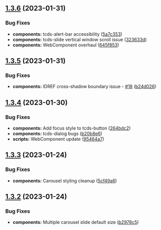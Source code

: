 ## [1.3.6](https://github.com/jacecotton/tcds/compare/v1.3.5...v1.3.6) (2023-01-31)


### Bug Fixes

* **components:** tcds-alert-bar accessibility ([5a7c353](https://github.com/jacecotton/tcds/commit/5a7c3539d1b6a0c314590719c542435e0f04574d))
* **components:** tcds-slide vertical window scroll issue ([323633d](https://github.com/jacecotton/tcds/commit/323633d38dc8d31d856ce82cad9442a5a49c71d2))
* **components:** WebComponent overhaul ([645f853](https://github.com/jacecotton/tcds/commit/645f8534d782ea1c21f4f4e1bbf827fd95a92bdb))



## [1.3.5](https://github.com/jacecotton/tcds/compare/v1.3.4...v1.3.5) (2023-01-31)


### Bug Fixes

* **components:** IDREF cross-shadow boundary issue - [#18](https://github.com/jacecotton/tcds/issues/18) ([b24d026](https://github.com/jacecotton/tcds/commit/b24d026236ac913b92b0724b24918fb1fba06b1a))



## [1.3.4](https://github.com/jacecotton/tcds/compare/v1.3.3...v1.3.4) (2023-01-30)


### Bug Fixes

* **components:** Add focus style to tcds-button ([264bdc2](https://github.com/jacecotton/tcds/commit/264bdc27f4964ae3cfd4f051af6adbb1eab71d20))
* **components:** tcds-dialog bugs ([b20b8e6](https://github.com/jacecotton/tcds/commit/b20b8e66606f113a5264ca7e235d33904dc79a6e))
* **scripts:** WebComponent update ([95464a7](https://github.com/jacecotton/tcds/commit/95464a72b318fb3f01d1e8a428fd7ba1c75451d8))



## [1.3.3](https://github.com/jacecotton/tcds/compare/v1.3.2...v1.3.3) (2023-01-24)


### Bug Fixes

* **components:** Carousel styling cleanup ([5cf49a6](https://github.com/jacecotton/tcds/commit/5cf49a6fa23a63a8f3535f280bcfb515057c91dc))



## [1.3.2](https://github.com/jacecotton/tcds/compare/v1.3.1...v1.3.2) (2023-01-24)


### Bug Fixes

* **components:** Multiple carousel slide default size ([b2978c5](https://github.com/jacecotton/tcds/commit/b2978c54846664078278a607935930fa8d43ead2))



